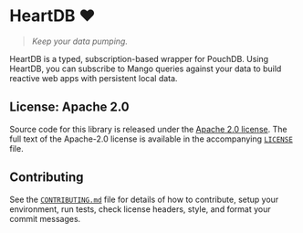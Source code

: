 # HeartDB ❤️

> _Keep your data pumping._

HeartDB is a typed, subscription-based wrapper for PouchDB. Using HeartDB, you
can subscribe to Mango queries against your data to build reactive web apps with
persistent local data.

## License: Apache 2.0

Source code for this library is released under the [Apache 2.0
license](https://spdx.org/licenses/Apache-2.0.html). The full text of the
Apache-2.0 license is available in the accompanying [`LICENSE`](./LICENSE)
file.

## Contributing

See the [`CONTRIBUTING.md`](./CONTRIBUTING.md) file for details of how to
contribute, setup your environment, run tests, check license headers, style, and
format your commit messages.
